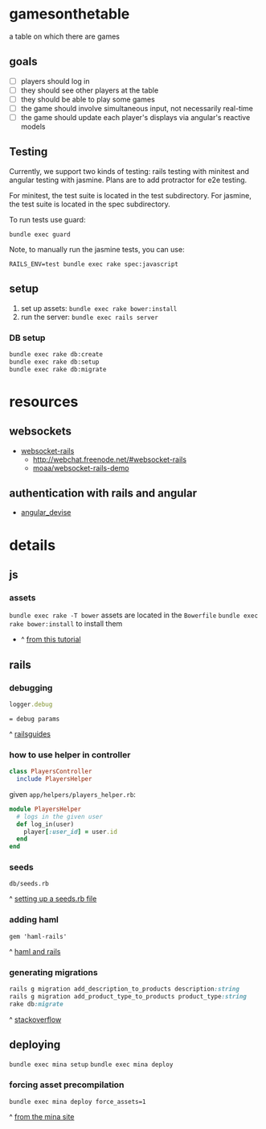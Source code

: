 # gamesonthetable
a table on which there are games

## goals
 - [ ] players should log in
 - [ ] they should see other players at the table
 - [ ] they should be able to play some games
 - [ ] the game should involve simultaneous input, not necessarily real-time
 - [ ] the game should update each player's displays via angular's reactive models

## Testing

Currently, we support two kinds of testing: rails testing with minitest and
angular testing with jasmine. Plans are to add protractor for e2e testing.


For minitest, the test suite is located in the test subdirectory. For jasmine, the test suite is located in the spec subdirectory.

To run tests use guard:

`bundle exec guard`

Note, to manually run the jasmine tests, you can use:

`RAILS_ENV=test bundle exec rake spec:javascript`


## setup
1. set up assets: `bundle exec rake bower:install`
1. run the server: `bundle exec rails server`

### DB setup
```bash
bundle exec rake db:create
bundle exec rake db:setup
bundle exec rake db:migrate
```

# resources
## websockets
- [websocket-rails](https://github.com/websocket-rails/websocket-rails)
  - http://webchat.freenode.net/#websocket-rails
  - [moaa/websocket-rails-demo](https://github.com/moaa/websocket-rails-demo)

## authentication with rails and angular
- [angular_devise](https://github.com/cloudspace/angular_devise)

# details
## js
### assets
`bundle exec rake -T bower`
assets are located in the `Bowerfile`
`bundle exec rake bower:install` to install them
- ^ [from this tutorial](http://angular-rails.com/find_and_browse.html)


## rails
### debugging
```ruby
logger.debug
```

```haml
= debug params
```

^ [railsguides](http://guides.rubyonrails.org/debugging_rails_applications.html)

### how to use helper in controller
```ruby
class PlayersController
  include PlayersHelper
```
given `app/helpers/players_helper.rb`:
```ruby
module PlayersHelper
  # logs in the given user
  def log_in(user)
    player[:user_id] = user.id
  end
end
```

### seeds
`db/seeds.rb`

^ [setting up a seeds.rb file](http://www.xyzpub.com/en/ruby-on-rails/3.2/seed_rb.html)

### adding haml
`gem 'haml-rails'`

^ [haml and rails](http://railsapps.github.io/rails-haml.html)

### generating migrations
```ruby
rails g migration add_description_to_products description:string
rails g migration add_product_type_to_products product_type:string
rake db:migrate
```

^ [stackoverflow](http://stackoverflow.com/questions/15162055/rails-generate-migration#answer-20008381)

## deploying
`bundle exec mina setup`
`bundle exec mina deploy`
### forcing asset precompilation
`bundle exec mina deploy force_assets=1`

^ [from the mina site](http://nadarei.co/mina/tasks/rails_assets_precompile.html)
